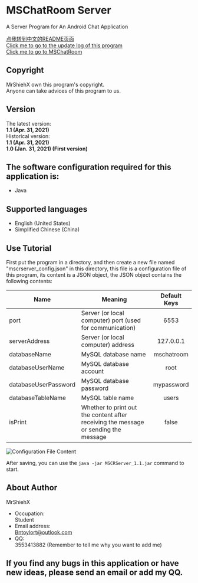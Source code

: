 # MSChatRoom Server
A Server Program for An Android Chat Application<br/>

[点我转到中文的README页面](https://github.com/MrShieh-X/mscrserver/blob/master/README-zh.md) <br/>
[Click me to go to the update log of this program](https://github.com/MrShieh-X/mscrserver/blob/master/update_logs.md) <br/>
[Click me to go to MSChatRoom](https://github.com/MrShieh-X/mschatroom) <br/>

## Copyright
MrShiehX own this program's copyright.<br/>
Anyone can take advices of this program to us.

## Version
The latest version: <br/>
<b>1.1 (Apr. 31, 2021)</b><br/>
Historical version: <br/>
<b>1.1 (Apr. 31, 2021)</b><br/>
<b>1.0 (Jan. 31, 2021) (First version)</b><br/>

## The software configuration required for this application is:
* Java

## Supported languages
- English (United States)
- Simplified Chinese (China)

## Use Tutorial
First put the program in a directory, and then create a new file named "mscrserver_config.json" in this directory, this file is a configuration file of this program, its content is a JSON object, the JSON object contains the following contents:<br/>

|Name|Meaning|Default Keys|
|-------|------|:----:|
|port|Server (or local computer) port (used for communication)|6553|
|serverAddress|Server (or local computer) address|127.0.0.1|
|databaseName|MySQL database name|mschatroom|
|databaseUserName|MySQL database account|root|
|databaseUserPassword|MySQL database password|mypassword|
|databaseTableName|MySQL table name|users|
|isPrint|Whether to print out the content after receiving the message or sending the message|false|

![Configuration File Content](https://gitee.com/MrShiehX/Repository/raw/master/33.png "Configuration File Content")</br>

After saving, you can use the `java -jar MSCRServer_1.1.jar` command to start.

## About Author
MrShiehX<br/>
- Occupation: <br/>
Student<br/>
- Email address: <br/>
Bntoylort@outlook.com<br/>
- QQ:<br/>
3553413882 (Remember to tell me why you want to add me)<br/>

## If you find any bugs in this application or have new ideas, please send an email or add my QQ.
